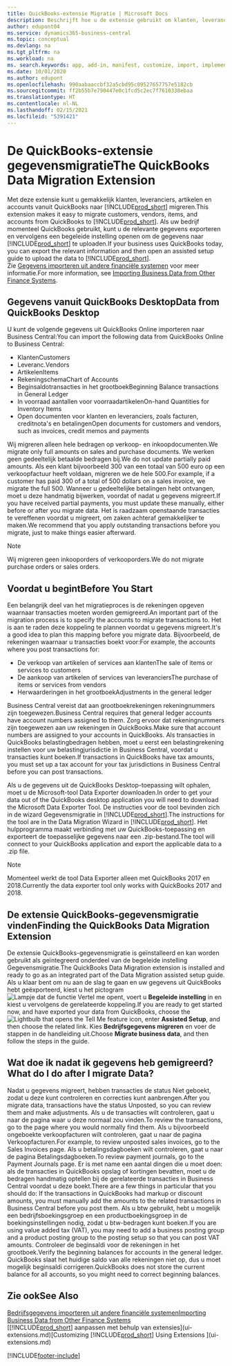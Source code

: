```yaml
---
title: QuickBooks-extensie Migratie | Microsoft Docs
description: Beschrijft hoe u de extensie gebruikt om klanten, leveranciers, artikelen en rekeningen van QuickBooks Desktop naar Business Central te importeren.
author: edupont04
ms.service: dynamics365-business-central
ms.topic: conceptual
ms.devlang: na
ms.tgt_pltfrm: na
ms.workload: na
ms. search.keywords: app, add-in, manifest, customize, import, implement
ms.date: 10/01/2020
ms.author: edupont
ms.openlocfilehash: 990aabaaccbf32a5cbd95c09527657757e5182cb
ms.sourcegitcommit: ff2b55b7e790447e0c1fcd5c2ec7f7610338ebaa
ms.translationtype: HT
ms.contentlocale: nl-NL
ms.lasthandoff: 02/15/2021
ms.locfileid: "5391421"
---
```

# <a name="the-quickbooks-data-migration-extension"></a><span data-ttu-id="f29c8-103">De QuickBooks-extensie gegevensmigratie</span><span class="sxs-lookup"><span data-stu-id="f29c8-103">The QuickBooks Data Migration Extension</span></span>

<span data-ttu-id="f29c8-104">Met deze extensie kunt u gemakkelijk klanten, leveranciers, artikelen en accounts vanuit QuickBooks naar [!INCLUDE[prod_short](includes/prod_short.md)] migreren.</span><span class="sxs-lookup"><span data-stu-id="f29c8-104">This extension makes it easy to migrate customers, vendors, items, and accounts from QuickBooks to [!INCLUDE[prod_short](includes/prod_short.md)].</span></span> <span data-ttu-id="f29c8-105">Als uw bedrijf momenteel QuickBooks gebruikt, kunt u de relevante gegevens exporteren en vervolgens een begeleide instelling openen om de gegevens naar [!INCLUDE[prod_short](includes/prod_short.md)] te uploaden.</span><span class="sxs-lookup"><span data-stu-id="f29c8-105">If your business uses QuickBooks today, you can export the relevant information and then open an assisted setup guide to upload the data to [!INCLUDE[prod_short](includes/prod_short.md)].</span></span>  
<span data-ttu-id="f29c8-106">Zie [Gegevens importeren uit andere financiële systemen](across-import-data-configuration-packages.md) voor meer informatie.</span><span class="sxs-lookup"><span data-stu-id="f29c8-106">For more information, see [Importing Business Data from Other Finance Systems](across-import-data-configuration-packages.md).</span></span>

## <a name="data-from-quickbooks-desktop"></a><span data-ttu-id="f29c8-107">Gegevens vanuit QuickBooks Desktop</span><span class="sxs-lookup"><span data-stu-id="f29c8-107">Data from QuickBooks Desktop</span></span>

<span data-ttu-id="f29c8-108">U kunt de volgende gegevens uit QuickBooks Online importeren naar Business Central:</span><span class="sxs-lookup"><span data-stu-id="f29c8-108">You can import the following data from QuickBooks Online to Business Central:</span></span>

- <span data-ttu-id="f29c8-109">Klanten</span><span class="sxs-lookup"><span data-stu-id="f29c8-109">Customers</span></span>  
- <span data-ttu-id="f29c8-110">Leveranc.</span><span class="sxs-lookup"><span data-stu-id="f29c8-110">Vendors</span></span>  
- <span data-ttu-id="f29c8-111">Artikelen</span><span class="sxs-lookup"><span data-stu-id="f29c8-111">Items</span></span>  
- <span data-ttu-id="f29c8-112">Rekeningschema</span><span class="sxs-lookup"><span data-stu-id="f29c8-112">Chart of Accounts</span></span>  
- <span data-ttu-id="f29c8-113">Beginsaldotransacties in het grootboek</span><span class="sxs-lookup"><span data-stu-id="f29c8-113">Beginning Balance transactions in General Ledger</span></span>  
- <span data-ttu-id="f29c8-114">In voorraad aantallen voor voorraadartikelen</span><span class="sxs-lookup"><span data-stu-id="f29c8-114">On-hand Quantities for Inventory Items</span></span>  
- <span data-ttu-id="f29c8-115">Open documenten voor klanten en leveranciers, zoals facturen, creditnota's en betalingen</span><span class="sxs-lookup"><span data-stu-id="f29c8-115">Open documents for customers and vendors, such as invoices, credit memos and payments</span></span>  

<span data-ttu-id="f29c8-116">Wij migreren alleen hele bedragen op verkoop- en inkoopdocumenten.</span><span class="sxs-lookup"><span data-stu-id="f29c8-116">We migrate only full amounts on sales and purchase documents.</span></span> <span data-ttu-id="f29c8-117">We werken geen gedeeltelijk betaalde bedragen bij.</span><span class="sxs-lookup"><span data-stu-id="f29c8-117">We do not update partially paid amounts.</span></span> <span data-ttu-id="f29c8-118">Als een klant bijvoorbeeld 300 van een totaal van 500 euro op een verkoopfactuur heeft voldaan, migreren we de hele 500.</span><span class="sxs-lookup"><span data-stu-id="f29c8-118">For example, if a customer has paid 300 of a total of 500 dollars on a sales invoice, we migrate the full 500.</span></span> <span data-ttu-id="f29c8-119">Wanneer u gedeeltelijke betalingen hebt ontvangen, moet u deze handmatig bijwerken, voordat of nadat u gegevens migreert.</span><span class="sxs-lookup"><span data-stu-id="f29c8-119">If you have received partial payments, you must update these manually, either before or after you migrate data.</span></span> <span data-ttu-id="f29c8-120">Het is raadzaam openstaande transacties te vereffenen voordat u migreert, om zaken achteraf gemakkelijker te maken.</span><span class="sxs-lookup"><span data-stu-id="f29c8-120">We recommend that you apply outstanding transactions before you migrate, just to make things easier afterward.</span></span>

> [!NOTE]
> <span data-ttu-id="f29c8-121">Wij migreren geen inkooporders of verkooporders.</span><span class="sxs-lookup"><span data-stu-id="f29c8-121">We do not migrate purchase orders or sales orders.</span></span>

## <a name="before-you-start"></a><span data-ttu-id="f29c8-122">Voordat u begint</span><span class="sxs-lookup"><span data-stu-id="f29c8-122">Before You Start</span></span>

<span data-ttu-id="f29c8-123">Een belangrijk deel van het migratieproces is de rekeningen opgeven waarnaar transacties moeten worden gemigreerd.</span><span class="sxs-lookup"><span data-stu-id="f29c8-123">An important part of the migration process is to specify the accounts to migrate transactions to.</span></span> <span data-ttu-id="f29c8-124">Het is aan te raden deze koppeling te plannen voordat u gegevens migreert.</span><span class="sxs-lookup"><span data-stu-id="f29c8-124">It's a good idea to plan this mapping before you migrate data.</span></span> <span data-ttu-id="f29c8-125">Bijvoorbeeld, de rekeningen waarnaar u transacties boekt voor:</span><span class="sxs-lookup"><span data-stu-id="f29c8-125">For example, the accounts where you post transactions for:</span></span>

- <span data-ttu-id="f29c8-126">De verkoop van artikelen of services aan klanten</span><span class="sxs-lookup"><span data-stu-id="f29c8-126">The sale of items or services to customers</span></span>  
- <span data-ttu-id="f29c8-127">De aankoop van artikelen of services van leveranciers</span><span class="sxs-lookup"><span data-stu-id="f29c8-127">The purchase of items or services from vendors</span></span>  
- <span data-ttu-id="f29c8-128">Herwaarderingen in het grootboek</span><span class="sxs-lookup"><span data-stu-id="f29c8-128">Adjustments in the general ledger</span></span>  

<span data-ttu-id="f29c8-129">Business Central vereist dat aan grootboekrekeningen rekeningnummers zijn toegewezen.</span><span class="sxs-lookup"><span data-stu-id="f29c8-129">Business Central requires that general ledger accounts have account numbers assigned to them.</span></span> <span data-ttu-id="f29c8-130">Zorg ervoor dat rekeningnummers zijn toegewezen aan uw rekeningen in QuickBooks.</span><span class="sxs-lookup"><span data-stu-id="f29c8-130">Make sure that account numbers are assigned to your accounts in QuickBooks.</span></span>
<span data-ttu-id="f29c8-131">Als transacties in QuickBooks belastingbedragen hebben, moet u eerst een belastingrekening instellen voor uw belastingjurisdictie in Business Central, voordat u transacties kunt boeken.</span><span class="sxs-lookup"><span data-stu-id="f29c8-131">If transactions in QuickBooks have tax amounts, you must set up a tax account for your tax jurisdictions in Business Central before you can post transactions.</span></span>

<span data-ttu-id="f29c8-132">Als u de gegevens uit de QuickBooks Desktop-toepassing wilt ophalen, moet u de Microsoft-tool Data Exporter downloaden.</span><span class="sxs-lookup"><span data-stu-id="f29c8-132">In order to get your data out of the QuickBooks desktop application you will need to download the Microsoft Data Exporter Tool.</span></span>  <span data-ttu-id="f29c8-133">De instructies voor de tool bevinden zich in de wizard Gegevensmigratie in [!INCLUDE[prod_short](includes/prod_short.md)].</span><span class="sxs-lookup"><span data-stu-id="f29c8-133">The instructions for the tool are in the Data Migration Wizard in [!INCLUDE[prod_short](includes/prod_short.md)].</span></span> <span data-ttu-id="f29c8-134">Het hulpprogramma maakt verbinding met uw QuickBooks-toepassing en exporteert de toepasselijke gegevens naar een .zip-bestand.</span><span class="sxs-lookup"><span data-stu-id="f29c8-134">The tool will connect to your QuickBooks application and export the applicable data to a .zip file.</span></span>  

> [!NOTE]
> <span data-ttu-id="f29c8-135">Momenteel werkt de tool Data Exporter alleen met QuickBooks 2017 en 2018.</span><span class="sxs-lookup"><span data-stu-id="f29c8-135">Currently the data exporter tool only works with QuickBooks 2017 and 2018.</span></span>

## <a name="finding-the-quickbooks-data-migration-extension"></a><span data-ttu-id="f29c8-136">De extensie QuickBooks-gegevensmigratie vinden</span><span class="sxs-lookup"><span data-stu-id="f29c8-136">Finding the QuickBooks Data Migration Extension</span></span>

<span data-ttu-id="f29c8-137">De extensie QuickBooks-gegevensmigratie is geïnstalleerd en kan worden gebruikt als geïntegreerd onderdeel van de begeleide instelling Gegevensmigratie.</span><span class="sxs-lookup"><span data-stu-id="f29c8-137">The QuickBooks Data Migration extension is installed and ready to go as an integrated part of the Data Migration assisted setup guide.</span></span> <span data-ttu-id="f29c8-138">Als u klaar bent om nu aan de slag te gaan en uw gegevens uit QuickBooks hebt geëxporteerd, kiest u het pictogram ![Lampje dat de functie Vertel me opent](media/ui-search/search_small.png "Vertel me wat u wilt doen"), voert u **Begeleide instelling** in en kiest u vervolgens de gerelateerde koppeling.</span><span class="sxs-lookup"><span data-stu-id="f29c8-138">If you are ready to get started now, and have exported your data from QuickBooks, choose the ![Lightbulb that opens the Tell Me feature](media/ui-search/search_small.png "Tell me what you want to do") icon, enter **Assisted Setup**, and then choose the related link.</span></span> <span data-ttu-id="f29c8-139">Kies **Bedrijfsgegevens migreren** en voer de stappen in de handleiding uit.</span><span class="sxs-lookup"><span data-stu-id="f29c8-139">Choose **Migrate business data**, and then follow the steps in the guide.</span></span>  

## <a name="what-do-i-do-after-i-migrate-data"></a><span data-ttu-id="f29c8-140">Wat doe ik nadat ik gegevens heb gemigreerd?</span><span class="sxs-lookup"><span data-stu-id="f29c8-140">What do I do after I migrate Data?</span></span>

<span data-ttu-id="f29c8-141">Nadat u gegevens migreert, hebben transacties de status Niet geboekt, zodat u deze kunt controleren en correcties kunt aanbrengen.</span><span class="sxs-lookup"><span data-stu-id="f29c8-141">After you migrate data, transactions have the status Unposted, so you can review them and make adjustments.</span></span> <span data-ttu-id="f29c8-142">Als u de transacties wilt controleren, gaat u naar de pagina waar u deze normaal zou vinden.</span><span class="sxs-lookup"><span data-stu-id="f29c8-142">To review the transactions, go to the page where you would normally find them.</span></span> <span data-ttu-id="f29c8-143">Als u bijvoorbeeld ongeboekte verkoopfacturen wilt controleren, gaat u naar de pagina Verkoopfacturen.</span><span class="sxs-lookup"><span data-stu-id="f29c8-143">For example, to review unposted sales invoices, go to the Sales Invoices page.</span></span> <span data-ttu-id="f29c8-144">Als u betalingsdagboeken wilt controleren, gaat u naar de pagina Betalingsdagboeken.</span><span class="sxs-lookup"><span data-stu-id="f29c8-144">To review payment journals, go to the Payment Journals page.</span></span>
<span data-ttu-id="f29c8-145">Er is met name een aantal dingen die u moet doen: als de transacties in QuickBooks opslag of kortingen bevatten, moet u de bedragen handmatig optellen bij de gerelateerde transacties in Business Central voordat u deze boekt.</span><span class="sxs-lookup"><span data-stu-id="f29c8-145">There are a few things in particular that you should do: If the transactions in QuickBooks had markup or discount amounts, you must manually add the amounts to the related transactions in Business Central before you post them.</span></span>
<span data-ttu-id="f29c8-146">Als u btw gebruikt, hebt u mogelijk een bedrijfsboekingsgroep en een productboekingsgroep in de boekingsinstellingen nodig, zodat u btw-bedragen kunt boeken.</span><span class="sxs-lookup"><span data-stu-id="f29c8-146">If you are using value added tax (VAT), you may need to add a business posting group and a product posting group to the posting setup so that you can post VAT amounts.</span></span>
<span data-ttu-id="f29c8-147">Controleer de beginsaldi voor de rekeningen in het grootboek.</span><span class="sxs-lookup"><span data-stu-id="f29c8-147">Verify the beginning balances for accounts in the general ledger.</span></span> <span data-ttu-id="f29c8-148">QuickBooks slaat het huidige saldo van alle rekeningen niet op, dus u moet mogelijk beginsaldi corrigeren.</span><span class="sxs-lookup"><span data-stu-id="f29c8-148">QuickBooks does not store the current balance for all accounts, so you might need to correct beginning balances.</span></span>

## <a name="see-also"></a><span data-ttu-id="f29c8-149">Zie ook</span><span class="sxs-lookup"><span data-stu-id="f29c8-149">See Also</span></span>

[<span data-ttu-id="f29c8-150">Bedrijfsgegevens importeren uit andere financiële systemen</span><span class="sxs-lookup"><span data-stu-id="f29c8-150">Importing Business Data from Other Finance Systems</span></span>](across-import-data-configuration-packages.md)  
<span data-ttu-id="f29c8-151">[[!INCLUDE[prod_short](includes/prod_short.md)] aanpassen met behulp van extensies](ui-extensions.md)</span><span class="sxs-lookup"><span data-stu-id="f29c8-151">[Customizing [!INCLUDE[prod_short](includes/prod_short.md)] Using Extensions ](ui-extensions.md)</span></span>  


[!INCLUDE[footer-include](includes/footer-banner.md)]